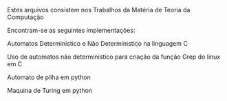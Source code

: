 Estes arquivos consistem nos Trabalhos da Matéria de Teoria da Computação


Encontram-se as seguintes implementações:

Automatos Deterministico e Não Deterministico na linguagem C

Uso de automatos não deterministico para criação da função Grep do linux em C

Automato de pilha em python

Maquina de Turing em python
